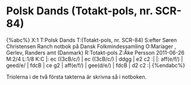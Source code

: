 # Polsk Dands  (Totakt-pols, nr. SCR-84)

{%abc%}
X:1
T:Polsk Dands 
T:(Totakt-pols, nr. SCR-84)
S:efter Søren Christensen Ranch notbok på Dansk Folkmindessamling
O:Mariager , Gerlev, Randers amt (Danmark)
R:Totakt-pols
Z:Åke Persson 2011-06-26
M:2/4
L:1/8
K:C
|: ec ((3cB/c/) | ec ((3cB/c/) | ddgg | e2 c2 :|
|: aff(e/f/) | geed/e/ | fdcB | ce g2 | aff(e/f/) | gee(d/e/) | fdcB | d2 c2 :|
{%endabc%}

Triolerna i de två första takterna är skrivna så i notboken.
